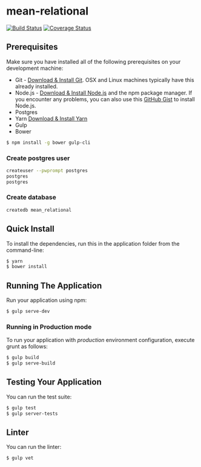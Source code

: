 # mean-relational


[![Build Status](https://travis-ci.org/QActivo/express-angular-starter.svg)](https://travis-ci.org/QActivo/express-angular-starter)
[![Coverage Status](https://coveralls.io/repos/github/QActivo/express-angular-starter/badge.svg?branch=master)](https://coveralls.io/github/QActivo/express-angular-starter)


## Prerequisites
Make sure you have installed all of the following prerequisites on your development machine:
* Git - [Download & Install Git](https://git-scm.com/downloads). OSX and Linux machines typically have this already installed.
* Node.js - [Download & Install Node.js](https://nodejs.org/en/download/) and the npm package manager. If you encounter any problems, you can also use this [GitHub Gist](https://gist.github.com/isaacs/579814) to install Node.js.
* Postgres
* Yarn [Download & Install Yarn](https://yarnpkg.com/en/docs/install)
* Gulp
* Bower

```bash
$ npm install -g bower gulp-cli
```

### Create postgres user
```bash
createuser --pwprompt postgres
postgres
postgres
```

### Create database
```bash
createdb mean_relational
``` 

## Quick Install

To install the dependencies, run this in the application folder from the command-line:

```bash
$ yarn
$ bower install
```
## Running The Application

Run your application using npm:

```bash
$ gulp serve-dev
```

### Running in Production mode
To run your application with *production* environment configuration, execute grunt as follows:

```bash
$ gulp build
$ gulp serve-build
```

## Testing Your Application
You can run the test suite:

```bash
$ gulp test
$ gulp server-tests
```

## Linter
You can run the linter:

```bash
$ gulp vet
```
